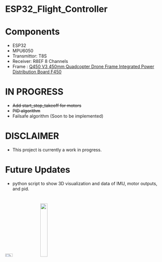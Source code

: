 # ESP32_Flight_Controller
# Components 
- ESP32
- MPU6050
- Transmittor: T8S  
- Receiver: R8EF 8 Channels
- Frame : [Q450 V3 450mm Quadcopter Drone Frame Integrated Power Distribution Board F450](https://www.amazon.com/usmile-Quadcopter-Frame-Integrated-Wiring/dp/B016OBSW08)
# IN PROGRESS
- <del> Add start_stop_takeoff for motors </del>
- <del> PID algorithm </dev>
- Failsafe algorithm (Soon to be implemented)
# DISCLAIMER 
- This project is currently a work in progress.
# Future Updates
- python script to show 3D visualization and data of IMU, motor outputs, and pid.  
# 
<img src=  "https://github.com/Laetelus/ESP32_Flight_Controller/assets/72906227/80ea4064-7f5c-426a-9e82-e1a9760ad846"  width=21.6% height=5%>
<img src= "https://github.com/Laetelus/ESP32_Flight_Controller/assets/72906227/0b84ead8-596e-40bb-bb9c-a57a8f15d6fc" width=21.6% height=21%>




